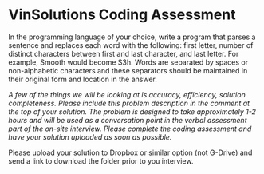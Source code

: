# VinSolutions Coding Assessment

In the programming language of your choice, write a program that parses a sentence and replaces each word with the following: first letter, number of distinct characters between first and last character, and last letter.  For example, Smooth would become S3h.  Words are separated by spaces or non-alphabetic characters and these separators should be maintained in their original form and location in the answer.

<em>A few of the things we will be looking at is accuracy, efficiency, solution completeness. Please include this problem description in the comment at the top of your solution.  The problem is designed to take approximately 1-2 hours and will be used as a conversation point in the verbal assessment part of the on-site interview.  Please complete the coding assessment and have your solution uploaded as soon as possible.</em>

Please upload your solution to Dropbox or similar option (not G-Drive) and send a link to download the folder prior to you interview. 
